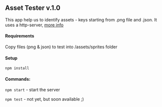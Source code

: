## Asset Tester v.1.0

This app help us to identify assets - keys starting from .png file and .json.
It uses a http-server, [more info](https://www.npmjs.com/package/local-web-server)
#### Requirements
Copy files (png & json) to test into /assets/sprites folder

#### Setup
`npm install`


#### Commands:

`npm start` - start the server

`npm test` - not yet, but soon available ;)
